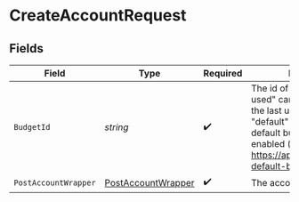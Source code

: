 # CreateAccountRequest


## Fields

| Field                                                                                                                                                                                            | Type                                                                                                                                                                                             | Required                                                                                                                                                                                         | Description                                                                                                                                                                                      |
| ------------------------------------------------------------------------------------------------------------------------------------------------------------------------------------------------ | ------------------------------------------------------------------------------------------------------------------------------------------------------------------------------------------------ | ------------------------------------------------------------------------------------------------------------------------------------------------------------------------------------------------ | ------------------------------------------------------------------------------------------------------------------------------------------------------------------------------------------------ |
| `BudgetId`                                                                                                                                                                                       | *string*                                                                                                                                                                                         | :heavy_check_mark:                                                                                                                                                                               | The id of the budget ("last-used" can be used to specify the last used budget and "default" can be used if default budget selection is enabled (see: https://api.ynab.com/#oauth-default-budget) |
| `PostAccountWrapper`                                                                                                                                                                             | [PostAccountWrapper](../../Models/Components/PostAccountWrapper.md)                                                                                                                              | :heavy_check_mark:                                                                                                                                                                               | The account to create.                                                                                                                                                                           |